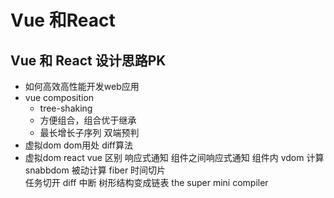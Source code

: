 # Vue 和React
## Vue 和 React 设计思路PK
-  如何高效高性能开发web应用
- vue composition
  - tree-shaking
  - 方便组合，组合优于继承
  - 最长增长子序列 双端预判
- 虚拟dom dom用处 diff算法
- 虚拟dom react vue 区别
响应式通知
组件之间响应式通知 组件内 vdom 计算 snabbdom 
被动计算
fiber 时间切片  
任务切开
diff 中断
树形结构变成链表 
the super mini compiler